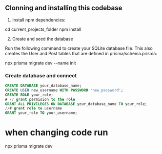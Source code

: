 ## Clonning and installing this codebase

1. Install npm dependencies:

cd current_projects_folder
npm install

2. Create and seed the database

Run the following command to create your SQLite database file. This also creates the User and Post tables that are defined in prisma/schema.prisma:

npx prisma migrate dev --name init


### Create database and connect

```sql
CREATE DATABASE your_database_name;
CREATE USER new_username WITH PASSWORD 'new_password';
CREATE ROLE your_role;
# // grant permision to the role
GRANT ALL PRIVILEGES ON DATABASE your_database_name TO your_role;
//# grant role to username
GRANT your_role TO your_username;

```

# when changing code run

npx prisma migrate dev



